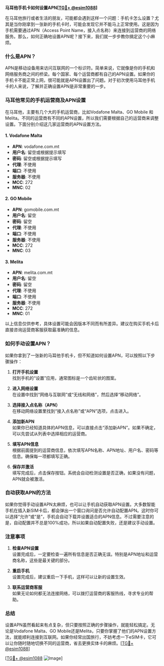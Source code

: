 **马耳他手机卡如何设置APN[[TG💪+ @esim1088](https://t.me/s/esim1088)]**

在马耳他旅行或者生活的朋友，可能都会遇到这样一个问题：手机卡怎么设置？尤其是当你刚拿到一张新的手机卡时，可能会发现它并不能马上正常使用。这是因为手机需要通过APN（Access Point Name，接入点名称）来连接到运营商的网络服务。那么，如何正确地设置APN呢？接下来，我们就一步步教你搞定这个小麻烦。

### 什么是APN？

APN是移动设备用来访问互联网的一个标识符。简单来说，它就像是你的手机和网络服务商之间的桥梁。每个国家、每个运营商都有自己的APN设置。如果你的手机卡不能正常上网，很可能就是APN设置出了问题。对于初次使用马耳他手机卡的人来说，了解并正确设置APN是非常重要的一步。

### 马耳他常见的手机运营商及APN设置

在马耳他，主要有几个大的手机运营商，比如Vodafone Malta、GO Mobile 和 Melita。不同的运营商有不同的APN设置，所以我们需要根据自己的运营商来调整设置。下面分别介绍这几家运营商的APN设置方法。

#### 1. Vodafone Malta

- **APN**: vodafone.com.mt  
- **用户名**: 留空或根据提示填写  
- **密码**: 留空或根据提示填写  
- **代理**: 不使用  
- **端口**: 不使用  
- **服务器**: 不使用  
- **MCC**: 272  
- **MNC**: 02  

#### 2. GO Mobile

- **APN**: gomobile.com.mt  
- **用户名**: 留空  
- **密码**: 留空  
- **代理**: 不使用  
- **端口**: 不使用  
- **服务器**: 不使用  
- **MCC**: 272  
- **MNC**: 03  

#### 3. Melita

- **APN**: melita.com.mt  
- **用户名**: 留空  
- **密码**: 留空  
- **代理**: 不使用  
- **端口**: 不使用  
- **服务器**: 不使用  
- **MCC**: 272  
- **MNC**: 01  

以上信息仅供参考，具体设置可能会因版本不同而有所差异。建议在购买手机卡后直接咨询运营商客服获取最准确的信息。

### 如何手动设置APN？

如果你拿到了一张新的马耳他手机卡，但不知道如何设置APN，可以按照以下步骤操作：

1. **打开手机设置**  
   找到手机的“设置”应用，通常图标是一个齿轮状的图案。

2. **进入网络设置**  
   在设置中找到“网络与互联网”或“无线和网络”，然后选择“移动网络”。

3. **选择接入点名称（APN）**  
   在移动网络设置里找到“接入点名称”或“APN”选项，点击进入。

4. **添加新APN**  
   如果你已经知道具体的APN信息，可以直接点击“添加新APN”。如果不确定，可以先尝试从列表中选择相应的运营商。

5. **填写APN信息**  
   根据前面提到的运营商信息，依次填写APN名称、APN地址、用户名、密码等信息。确保每一项都填写正确。

6. **保存并激活**  
   填写完成后，点击保存按钮。系统会自动检测设置是否正确，如果没有问题，APN就会被激活。

### 自动获取APN的方法

如果你觉得手动设置APN太麻烦，也可以让手机自动获取APN设置。大多数智能手机在插入新SIM卡后，都会弹出一个窗口询问是否允许自动配置APN。这时你可以选择“允许”或“是”，手机会自动下载并设置适合的APN信息。不过需要注意的是，自动配置并不总是100%成功，所以如果自动配置失败，还是建议手动设置。

### 注意事项

1. **检查APN设置**  
   设置完成后，一定要检查一遍所有信息是否正确无误。特别是APN地址和运营商名称，这些是最关键的部分。

2. **重启手机**  
   设置完成后，建议重启一下手机，这样可以让新的设置生效。

3. **联系运营商客服**  
   如果无论如何都无法连接网络，可以拨打运营商的客服热线，寻求专业的帮助。

### 总结

设置APN虽然看起来有点复杂，但只要按照正确的步骤操作，就能轻松搞定。无论是Vodafone Malta、GO Mobile还是Melita，只要你掌握了他们的APN设置方法，就能顺利连接到互联网。如果你经常出国旅行，不妨考虑一下eSIM卡，它可以让你随时随地切换不同的运营商，省去更换实体卡的麻烦。[[TG💪+ @esim1088](https://t.me/s/esim1088)]

[[TG💪+ @esim1088](https://t.me/s/esim1088) ![Image](https://i.postimg.cc/4NQfJmqS/Snipaste-2025-05-13-00-14-12.png)]